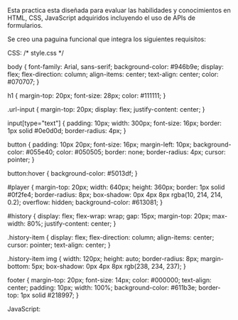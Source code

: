Esta practica esta diseñada para evaluar las habilidades y conocimientos en HTML, CSS, JavaScript adquiridos incluyendo el uso de APIs de formularios.

Se creo una paguina funcional que integra los siguientes requisitos:

CSS:
/* style.css */

body {
    font-family: Arial, sans-serif;
    background-color: #946b9e;
    display: flex;
    flex-direction: column;
    align-items: center;
    text-align: center;
    color: #070707;
}

h1 {
    margin-top: 20px;
    font-size: 28px;
    color: #111111;
}

.url-input {
    margin-top: 20px;
    display: flex;
    justify-content: center;
}

input[type="text"] {
    padding: 10px;
    width: 300px;
    font-size: 16px;
    border: 1px solid #0e0d0d;
    border-radius: 4px;
}

button {
    padding: 10px 20px;
    font-size: 16px;
    margin-left: 10px;
    background-color: #055e40;
    color: #050505;
    border: none;
    border-radius: 4px;
    cursor: pointer;
}

button:hover {
    background-color: #5013df;
}

#player {
    margin-top: 20px;
    width: 640px;
    height: 360px;
    border: 1px solid #0f2fe4;
    border-radius: 8px;
    box-shadow: 0px 4px 8px rgba(10, 214, 214, 0.2);
    overflow: hidden;
    background-color: #613081;
}

#history {
    display: flex;
    flex-wrap: wrap;
    gap: 15px;
    margin-top: 20px;
    max-width: 80%;
    justify-content: center;
}

.history-item {
    display: flex;
    flex-direction: column;
    align-items: center;
    cursor: pointer;
    text-align: center;
}

.history-item img {
    width: 120px;
    height: auto;
    border-radius: 8px;
    margin-bottom: 5px;
    box-shadow: 0px 4px 8px rgb(238, 234, 237);
}

footer {
    margin-top: 20px;
    font-size: 14px;
    color: #000000;
    text-align: center;
    padding: 10px;
    width: 100%;
    background-color: #611b3e;
    border-top: 1px solid #218997;
}


JavaScript:




